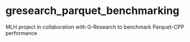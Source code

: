 # gresearch_parquet_benchmarking
MLH project in collaboration with G-Research to benchmark Parquet-CPP performance
